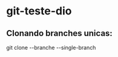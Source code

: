 # git-teste-dio

## Clonando branches unicas:
git clone <URL git> --branche <branch-remota> --single-branch
